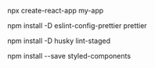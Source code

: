 npx create-react-app my-app

npm install -D eslint-config-prettier prettier  

npm install -D husky lint-staged  

npm install --save styled-components   

